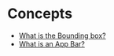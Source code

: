 # Concepts

* [What is the Bounding box?](../../core-building-blocks/gestures/what-is-the-bounding-box.md)
* [What is an App Bar?](../../core-building-blocks/gestures/what-is-an-app-bar.md)